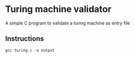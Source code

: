 # Turing machine validator

A simple C program to validate a turing machine as entry file

## Instructions

`gcc turing.c -o output`

